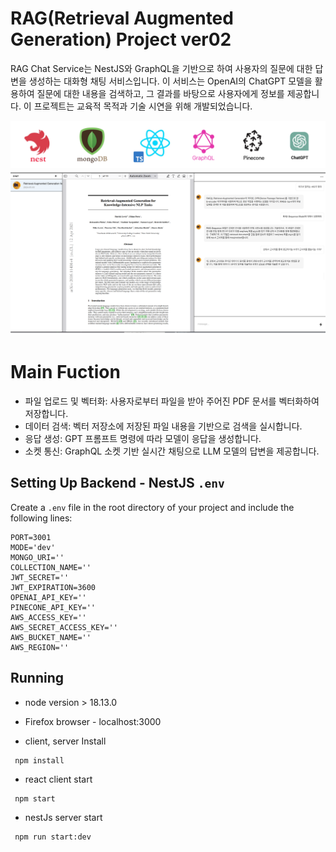 # RAG(Retrieval Augmented Generation) Project ver02
RAG Chat Service는 NestJS와 GraphQL을 기반으로 하여 사용자의 질문에 대한 답변을 생성하는 대화형 채팅 서비스입니다. 이 서비스는 OpenAI의 ChatGPT 모델을 활용하여 질문에 대한 내용을 검색하고, 그 결과를 바탕으로 사용자에게 정보를 제공합니다. 이 프로젝트는 교육적 목적과 기술 시연을 위해 개발되었습니다.


![Alt text](client/static/logo.png)
![Alt text](client/static/sample1.png)

# Main Fuction

- 파일 업로드 및 벡터화: 사용자로부터 파일을 받아 주어진 PDF 문서를 벡터화하여 저장합니다.
- 데이터 검색: 벡터 저장소에 저장된 파일 내용을 기반으로 검색을 실시합니다.
- 응답 생성: GPT 프롬프트 명령에 따라 모델이 응답을 생성합니다.
- 소켓 통신: GraphQL 소켓 기반 실시간 채팅으로 LLM 모델의 답변을 제공합니다.


## Setting Up Backend - NestJS `.env`

Create a `.env` file in the root directory of your project and include the following lines:

```plaintext
PORT=3001
MODE='dev'
MONGO_URI=''
COLLECTION_NAME=''
JWT_SECRET=''
JWT_EXPIRATION=3600
OPENAI_API_KEY=''
PINECONE_API_KEY=''
AWS_ACCESS_KEY=''
AWS_SECRET_ACCESS_KEY=''
AWS_BUCKET_NAME=''
AWS_REGION=''
```

## Running

- node version > 18.13.0
- Firefox browser - localhost:3000

- client, server Install
```
 npm install
```

- react client start
```
 npm start
```

- nestJs server start
```
 npm run start:dev
```

